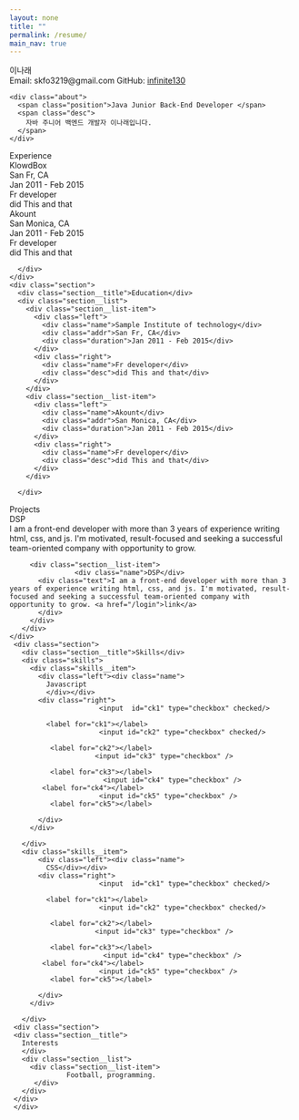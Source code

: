 ```yaml
---
layout: none
title: ""
permalink: /resume/
main_nav: true
---
```


<link rel="stylesheet" href="{{ site.baseurl }}/css/style.css"> <!-- CSS 파일 링크 -->
<link href='https://fonts.googleapis.com/css?family=Lato:400,300,700' rel='stylesheet' type='text/css'>

<div class="container">
  <div class="header">
    <div class="full-name">
      <span class="first-name">이나래</span>
    </div>
<div class="contact-info">
  <span class="email">Email: </span>
  <span class="email-val">skfo3219@gmail.com</span>
  <span class="separator"></span>
  <span class="phone">GitHub: </span>
  <span class="phone-val">
    <a href="https://github.com/infinite130" target="_blank" rel="noopener noreferrer">infinite130</a>
  </span>
</div>

    
    <div class="about">
      <span class="position">Java Junior Back-End Developer </span>
      <span class="desc">
        자바 주니어 백엔드 개발자 이나래입니다.
      </span>
    </div>
  </div>
   <div class="details">
    <div class="section">
      <div class="section__title">Experience</div>
      <div class="section__list">
        <div class="section__list-item">
          <div class="left">
            <div class="name">KlowdBox</div>
            <div class="addr">San Fr, CA</div>
            <div class="duration">Jan 2011 - Feb 2015</div>
          </div>
          <div class="right">
            <div class="name">Fr developer</div>
            <div class="desc">did This and that</div>
          </div>
        </div>
                <div class="section__list-item">
          <div class="left">
            <div class="name">Akount</div>
            <div class="addr">San Monica, CA</div>
            <div class="duration">Jan 2011 - Feb 2015</div>
          </div>
          <div class="right">
            <div class="name">Fr developer</div>
            <div class="desc">did This and that</div>
          </div>
        </div>

      </div>
    </div>
    <div class="section">
      <div class="section__title">Education</div>
      <div class="section__list">
        <div class="section__list-item">
          <div class="left">
            <div class="name">Sample Institute of technology</div>
            <div class="addr">San Fr, CA</div>
            <div class="duration">Jan 2011 - Feb 2015</div>
          </div>
          <div class="right">
            <div class="name">Fr developer</div>
            <div class="desc">did This and that</div>
          </div>
        </div>
        <div class="section__list-item">
          <div class="left">
            <div class="name">Akount</div>
            <div class="addr">San Monica, CA</div>
            <div class="duration">Jan 2011 - Feb 2015</div>
          </div>
          <div class="right">
            <div class="name">Fr developer</div>
            <div class="desc">did This and that</div>
          </div>
        </div>

      </div>
      
  </div>
     <div class="section">
      <div class="section__title">Projects</div> 
       <div class="section__list">
         <div class="section__list-item">
           <div class="name">DSP</div>
           <div class="text">I am a front-end developer with more than 3 years of experience writing html, css, and js. I'm motivated, result-focused and seeking a successful team-oriented company with opportunity to grow.</div>
         </div>
         
         <div class="section__list-item">
                    <div class="name">DSP</div>
           <div class="text">I am a front-end developer with more than 3 years of experience writing html, css, and js. I'm motivated, result-focused and seeking a successful team-oriented company with opportunity to grow. <a href="/login">link</a>
           </div>
         </div>
       </div>
    </div>
     <div class="section">
       <div class="section__title">Skills</div>
       <div class="skills">
         <div class="skills__item">
           <div class="left"><div class="name">
             Javascript
             </div></div>
           <div class="right">
                          <input  id="ck1" type="checkbox" checked/>

             <label for="ck1"></label>
                          <input id="ck2" type="checkbox" checked/>

              <label for="ck2"></label>
                         <input id="ck3" type="checkbox" />

              <label for="ck3"></label>
                           <input id="ck4" type="checkbox" />
            <label for="ck4"></label>
                          <input id="ck5" type="checkbox" />
              <label for="ck5"></label>

           </div>
         </div>
         
       </div>
       <div class="skills__item">
           <div class="left"><div class="name">
             CSS</div></div>
           <div class="right">
                          <input  id="ck1" type="checkbox" checked/>

             <label for="ck1"></label>
                          <input id="ck2" type="checkbox" checked/>

              <label for="ck2"></label>
                         <input id="ck3" type="checkbox" />

              <label for="ck3"></label>
                           <input id="ck4" type="checkbox" />
            <label for="ck4"></label>
                          <input id="ck5" type="checkbox" />
              <label for="ck5"></label>

           </div>
         </div>
         
       </div>
     <div class="section">
     <div class="section__title">
       Interests
       </div>
       <div class="section__list">
         <div class="section__list-item">
                  Football, programming.
          </div>
       </div>
     </div>
     </div>
</div>